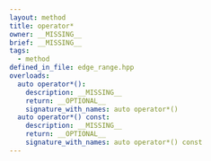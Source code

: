 ```yaml
---
layout: method
title: operator*
owner: __MISSING__
brief: __MISSING__
tags:
  - method
defined_in_file: edge_range.hpp
overloads:
  auto operator*():
    description: __MISSING__
    return: __OPTIONAL__
    signature_with_names: auto operator*()
  auto operator*() const:
    description: __MISSING__
    return: __OPTIONAL__
    signature_with_names: auto operator*() const
---
```


